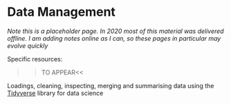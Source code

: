 # Data Management 

<div class="info">
<p><em>Note this is a placeholder page. In 2020 most of this material was delivered offline. I am adding notes online as I can, so these pages in particular may evolve quickly</em></p>
</div>

Specific resources:
  
  >>TO APPEAR<<
  
  Loadings, cleaning, inspecting, merging and summarising data using the [Tidyverse](https://www.tidyverse.org/) library for data science
